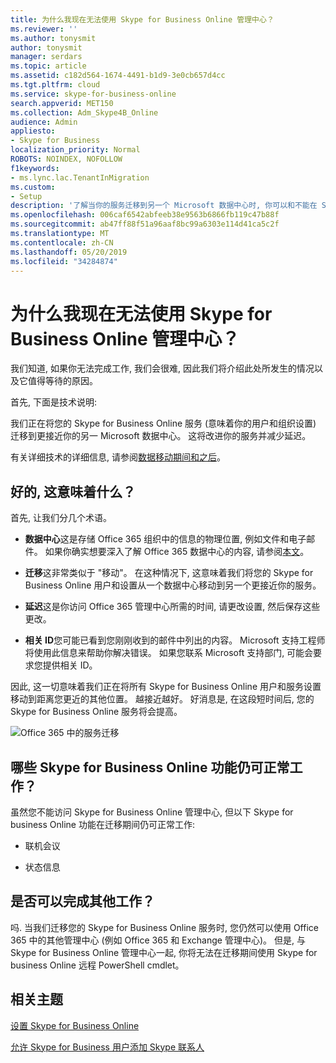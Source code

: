 ```yaml
---
title: 为什么我现在无法使用 Skype for Business Online 管理中心？
ms.reviewer: ''
ms.author: tonysmit
author: tonysmit
manager: serdars
ms.topic: article
ms.assetid: c182d564-1674-4491-b1d9-3e0cb657d4cc
ms.tgt.pltfrm: cloud
ms.service: skype-for-business-online
search.appverid: MET150
ms.collection: Adm_Skype4B_Online
audience: Admin
appliesto:
- Skype for Business
localization_priority: Normal
ROBOTS: NOINDEX, NOFOLLOW
f1keywords:
- ms.lync.lac.TenantInMigration
ms.custom:
- Setup
description: '了解当你的服务迁移到另一个 Microsoft 数据中心时, 你可以和不能在 Skype for Business 管理中心中使用的功能和其他功能。 '
ms.openlocfilehash: 006caf6542abfeeb38e9563b6866fb119c47b88f
ms.sourcegitcommit: ab47ff88f51a96aaf8bc99a6303e114d41ca5c2f
ms.translationtype: MT
ms.contentlocale: zh-CN
ms.lasthandoff: 05/20/2019
ms.locfileid: "34284874"
---
```

# <a name="why-cant-i-use-the-skype-for-business-online-admin-center-right-now"></a>为什么我现在无法使用 Skype for Business Online 管理中心？

我们知道, 如果你无法完成工作, 我们会很难, 因此我们将介绍此处所发生的情况以及它值得等待的原因。 
  
首先, 下面是技术说明:
  
我们正在将您的 Skype for Business Online 服务 (意味着你的用户和组织设置) 迁移到更接近你的另一 Microsoft 数据中心。 这将改进你的服务并减少延迟。 
  
有关详细技术的详细信息, 请参阅[数据移动期间和之后]( https://go.microsoft.com/fwlink/?LinkId=526418)。
  
## <a name="ok-so-what-does-that-mean"></a>好的, 这意味着什么？

首先, 让我们分几个术语。
  
- **数据中心**这是存储 Office 365 组织中的信息的物理位置, 例如文件和电子邮件。 如果你确实想要深入了解 Office 365 数据中心的内容, 请参阅[本文](https://www.microsoft.com/online/legal/v2/?docid=25)。
    
- **迁移**这非常类似于 "移动"。 在这种情况下, 这意味着我们将您的 Skype for Business Online 用户和设置从一个数据中心移动到另一个更接近你的服务。
    
- **延迟**这是你访问 Office 365 管理中心所需的时间, 请更改设置, 然后保存这些更改。
    
- **相关 ID**您可能已看到您刚刚收到的邮件中列出的内容。 Microsoft 支持工程师将使用此信息来帮助你解决错误。 如果您联系 Microsoft 支持部门, 可能会要求您提供相关 ID。
    
因此, 这一切意味着我们正在将所有 Skype for Business Online 用户和服务设置移动到距离您更近的其他位置。 越接近越好。 好消息是, 在这段短时间后, 您的 Skype for Business Online 服务将会提高。
  
![Office 365 中的服务迁移](../images/77502071-36fe-4833-a5ff-3b9ca7676542.png)
  
## <a name="what-skype-for-business-online-features-will-still-work"></a>哪些 Skype for Business Online 功能仍可正常工作？

虽然您不能访问 Skype for Business Online 管理中心, 但以下 Skype for business Online 功能在迁移期间仍可正常工作:
  
- 联机会议
    
- 状态信息
    
## <a name="can-i-get-other-work-done"></a>是否可以完成其他工作？

吗. 当我们迁移您的 Skype for Business Online 服务时, 您仍然可以使用 Office 365 中的其他管理中心 (例如 Office 365 和 Exchange 管理中心)。 但是, 与 Skype for Business Online 管理中心一起, 你将无法在迁移期间使用 Skype for business Online 远程 PowerShell cmdlet。 
  
## <a name="related-topics"></a>相关主题
[设置 Skype for Business Online](set-up-skype-for-business-online.md)

[允许 Skype for Business 用户添加 Skype 联系人](let-skype-for-business-users-add-skype-contacts.md)

  
 
